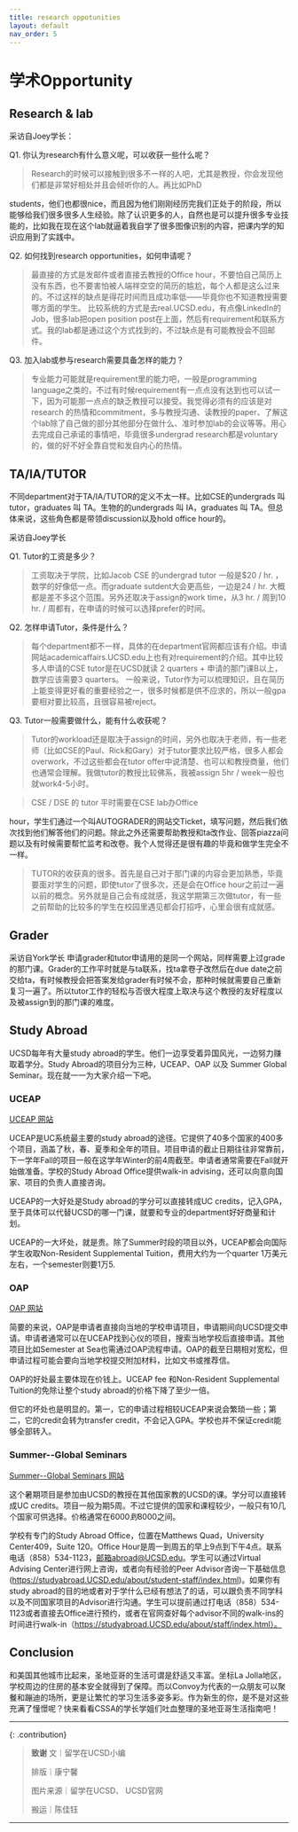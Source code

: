 ```yaml
---
title: research oppotunities
layout: default
nav_order: 5
---
```


# 学术Opportunity

## Research & lab

采访自Joey学长：

Q1. 你认为research有什么意义呢，可以收获一些什么呢？

> Research的时候可以接触到很多不一样的人吧，尤其是教授，你会发现他们都是非常好相处并且会倾听你的人。再比如PhD
>
students，他们也都很nice，而且因为他们刚刚经历完我们正处于的阶段，所以能够给我们很多很多人生经验。除了认识更多的人，自然也是可以提升很多专业技能的，比如我在现在这个lab就逼着我自学了很多图像识别的内容，把课内学的知识应用到了实践中。


Q2. 如何找到research opportunities，如何申请呢？

> 最直接的方式是发邮件或者直接去教授的Office
> hour，不要怕自己简历上没有东西，也不要害怕被人端祥空空的简历的尴尬，每个人都是这么过来的。不过这样的缺点是得花时间而且成功率低——毕竟你也不知道教授需要哪方面的学生。
> 比较系统的方式是去real.UCSD.edu，有点像LinkedIn的Job，很多lab把open position
> post在上面，然后有requirement和联系方式。我的lab都是通过这个方式找到的，不过缺点是有可能教授会不回邮件。


Q3. 加入lab或参与research需要具备怎样的能力？

> 专业能力可能就是requirement里的能力吧，一般是programming
> language之类的，不过有时候requirement有一点点没有达到也可以试一下，因为可能那一点点的缺乏教授可以接受。我觉得必须有的应该是对research
> 的热情和commitment，多与教授沟通、读教授的paper、了解这个lab除了自己做的部分其他部分在做什么、准时参加lab的会议等等。用心去完成自己承诺的事情吧，毕竟很多undergrad
> research都是voluntary的，做的好不好全靠自觉和发自内心的热情。

## TA/IA/TUTOR

不同department对于TA/IA/TUTOR的定义不太一样。比如CSE的undergrads 叫 tutor，graduates 叫 TA。生物的的undergrads 叫
IA，graduates 叫 TA。但总体来说，这些角色都是带领discussion以及hold office hour的。

采访自Joey学长

Q1. Tutor的工资是多少？

> 工资取决于学院，比如Jacob CSE 的undergrad tutor 一般是$20 / hr. ，数学的好像低一点。而graduate
> sutdent大会更高些，一边是24 /
> hr. 大概都是差不多这个范围。另外还取决于assign的work time，从3 hr. / 周到10 hr. / 周都有，在申请的时候可以选择prefer的时间。


Q2. 怎样申请Tutor，条件是什么？
> 每个department都不一样，具体的在department官网都应该有介绍。申请网站academicaffairs.UCSD.edu上也有对requirement的介绍。其中比较多人申请的CSE
> tutor是在UCSD就读 2 quarters + 申请的那门课B以上，数学应该需要3 quarters。
> 一般来说，Tutor作为可以梳理知识，且在简历上能变得更好看的重要经验之一，很多时候都是供不应求的，所以一般gpa要相对要比较高，且很容易被reject。


Q3. Tutor一般需要做什么，能有什么收获呢？
> Tutor的workload还是取决于assign的时间，另外也取决于老师，有一些老师（比如CSE的Paul、Rick和Gary）对于tutor要求比较严格，很多人都会overwork，不过这些都会在tutor
> offer中说清楚、也可以和教授商量，他们也通常会理解。我做tutor的教授比较佛系，我被assign 5hr / week一般也就work4-5小时。

> CSE / DSE 的 tutor 平时需要在CSE lab办Office
>
hour，学生们通过一个叫AUTOGRADER的网站交Ticket，填写问题，然后我们依次找到他们解答他们的问题。除此之外还需要帮助教授和ta改作业、回答piazza问题以及有时候需要帮忙监考和改卷。我个人觉得还是很有趣的毕竟和做学生完全不一样。

> TUTOR的收获真的很多。首先是自己对于那门课的内容会更加熟悉，毕竟要面对学生的问题，即使tutor了很多次，还是会在Office
> hour之前过一遍以前的概念。另外就是自己会有成就感，我这学期第三次做tutor，有一些之前帮助的比较多的学生在校园里遇见都会打招呼，心里会很有成就感。

## Grader

采访自York学长
申请grader和tutor申请用的是同一个网站，同样需要上过grade的那门课。Grader的工作平时就是与ta联系，找ta拿卷子改然后在due
date之前交给ta，有时候教授会把答案发给grader有时候不会，那种时候就需要自己重新复习一遍了。所以tutor工作的轻松与否很大程度上取决与这个教授的友好程度以及被assign到的那门课的难度。

## Study Abroad

UCSD每年有大量study abroad的学生。他们一边享受着异国风光，一边努力赚取着学分。Study Abroad的项目分为三种，UCEAP、OAP 以及
Summer Global Seminar。现在就一一为大家介绍一下吧。

### UCEAP

[UCEAP 网站]

UCEAP是UC系统最主要的study
abroad的途径。它提供了40多个国家的400多个项目，涵盖了秋，春、夏季和全年的项目。项目申请的截止日期往往非常靠前，下一学年Fall的项目一般在这学年Winter的前4周截至。申请者通常需要在Fall就开始做准备。学校的Study
Abroad Office提供walk-in advising，还可以向意向国家、项目的负责人直接咨询。

UCEAP的一大好处是Study abroad的学分可以直接转成UC credits，记入GPA，至于具体可以代替UCSD的哪一门课，就要和专业的department好好商量和计划。

UCEAP的一大坏处，就是贵。除了Summer时段的项目以外，UCEAP都会向国际学生收取Non-Resident Supplemental Tuition，费用大约为一个quarter
1万美元左右，一个semester则要1万5.

### OAP

[OAP 网站]

简要的来说，OAP是申请者直接向当地的学校申请项目，申请期间向UCSD提交申请。申请者通常可以在UCEAP找到心仪的项目，搜索当地学校后直接申请。其他项目比如Semester
at Sea也需通过OAP流程申请。OAP的截至日期相对宽松，但申请过程可能会要向当地学校提交附加材料，比如文书或推荐信。

OAP的好处最主要体现在价钱上。UCEAP fee 和Non-Resident Supplemental Tuition的免除让整个study abroad的价格下降了至少一倍。

但它的坏处也是明显的。第一，它的申请过程相较UCEAP来说会繁琐一些；第二，它的credit会转为transfer
credit，不会记入GPA。学校也并不保证credit能够全部转入。

### Summer--Global Seminars

[Summer--Global Seminars 网站]

这个暑期项目是参加由UCSD的教授在其他国家教的UCSD的课。学分可以直接转成UC
credits。项目一般为期5周。不过它提供的国家和课程较少，一般只有10几个国家可供选择。价格通常在$6000到$8000之间。

学校有专门的Study Abroad Office，位置在Matthews Quad，University Center409，Suite 120。Office
Hour是周一到周五的早上9点到下午4点。联系电话（858）534-1123，邮箱abroad@UCSD.edu。学生可以通过Virtual Advising
Center进行网上咨询，或者向有经验的Peer
Advisor咨询一下基础信息(https://studyabroad.UCSD.edu/about/student-staff/index.html)。如果你有study
abroad的目的地或者对于学什么已经有想法了的话，可以跟负责不同学科以及不同国家项目的Advisor进行沟通。学生可以提前通过打电话（858）534-1123或者直接去Office进行预约，或者在官网查好每个advisor不同的walk-ins的时间进行walk-in（https://studyabroad.UCSD.edu/about/staff/index.html）。

## Conclusion
和美国其他城市比起来，圣地亚哥的生活可谓是舒适又丰富。坐标La
Jolla地区，学校周边的住房的基本安全就得到了保障。而以Convoy为代表的一众朋友可以聚餐和蹦迪的场所，更是让繁忙的学习生活多姿多彩。作为新生的你，是不是对这些充满了憧憬呢？快来看看CSSA的学长学姐们吐血整理的圣地亚哥生活指南吧！


---

{: .contribution}
> **致谢**
> 文｜留学在UCSD小编
>
> 排版｜康宁馨
>
> 图片来源｜留学在UCSD、 UCSD官网
>
> 搬运｜陈佳钰

---

[UCEAP 网站]: https://uceap.universityofcalifornia.edu/

[OAP 网站]: https://studyabroad.UCSD.edu/students/programs/oap.html

[Summer--Global Seminars 网站]: https://studyabroad.ucsd.edu/students/programs/global-seminars/index.html
